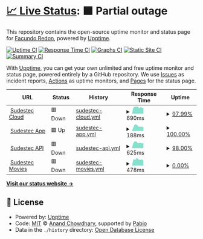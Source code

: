 # [📈 Live Status](https://facu8990.github.io/status): <!--live status--> **🟧 Partial outage**

This repository contains the open-source uptime monitor and status page for [Facundo Redon](sudestec.ar), powered by [Upptime](https://github.com/upptime/upptime).

[![Uptime CI](https://github.com/facu8990/status/workflows/Uptime%20CI/badge.svg)](https://github.com/facu8990/status/actions?query=workflow%3A%22Uptime+CI%22)
[![Response Time CI](https://github.com/facu8990/status/workflows/Response%20Time%20CI/badge.svg)](https://github.com/facu8990/status/actions?query=workflow%3A%22Response+Time+CI%22)
[![Graphs CI](https://github.com/facu8990/status/workflows/Graphs%20CI/badge.svg)](https://github.com/facu8990/status/actions?query=workflow%3A%22Graphs+CI%22)
[![Static Site CI](https://github.com/facu8990/status/workflows/Static%20Site%20CI/badge.svg)](https://github.com/facu8990/status/actions?query=workflow%3A%22Static+Site+CI%22)
[![Summary CI](https://github.com/facu8990/status/workflows/Summary%20CI/badge.svg)](https://github.com/facu8990/status/actions?query=workflow%3A%22Summary+CI%22)

With [Upptime](https://upptime.js.org), you can get your own unlimited and free uptime monitor and status page, powered entirely by a GitHub repository. We use [Issues](https://github.com/facu8990/status/issues) as incident reports, [Actions](https://github.com/facu8990/status/actions) as uptime monitors, and [Pages](https://facu8990.github.io/status) for the status page.

<!--start: status pages-->
<!-- This summary is generated by Upptime (https://github.com/upptime/upptime) -->
<!-- Do not edit this manually, your changes will be overwritten -->
<!-- prettier-ignore -->
| URL | Status | History | Response Time | Uptime |
| --- | ------ | ------- | ------------- | ------ |
| <img alt="" src="https://icons.duckduckgo.com/ip3/own.sudestec.ar.ico" height="13"> [Sudestec Cloud](https://own.sudestec.ar/login) | 🟥 Down | [sudestec-cloud.yml](https://github.com/facu8990/status/commits/HEAD/history/sudestec-cloud.yml) | <details><summary><img alt="Response time graph" src="./graphs/sudestec-cloud/response-time-week.png" height="20"> 690ms</summary><br><a href="https://facu8990.github.io/status/history/sudestec-cloud"><img alt="Response time 894" src="https://img.shields.io/endpoint?url=https%3A%2F%2Fraw.githubusercontent.com%2Ffacu8990%2Fstatus%2FHEAD%2Fapi%2Fsudestec-cloud%2Fresponse-time.json"></a><br><a href="https://facu8990.github.io/status/history/sudestec-cloud"><img alt="24-hour response time 482" src="https://img.shields.io/endpoint?url=https%3A%2F%2Fraw.githubusercontent.com%2Ffacu8990%2Fstatus%2FHEAD%2Fapi%2Fsudestec-cloud%2Fresponse-time-day.json"></a><br><a href="https://facu8990.github.io/status/history/sudestec-cloud"><img alt="7-day response time 690" src="https://img.shields.io/endpoint?url=https%3A%2F%2Fraw.githubusercontent.com%2Ffacu8990%2Fstatus%2FHEAD%2Fapi%2Fsudestec-cloud%2Fresponse-time-week.json"></a><br><a href="https://facu8990.github.io/status/history/sudestec-cloud"><img alt="30-day response time 846" src="https://img.shields.io/endpoint?url=https%3A%2F%2Fraw.githubusercontent.com%2Ffacu8990%2Fstatus%2FHEAD%2Fapi%2Fsudestec-cloud%2Fresponse-time-month.json"></a><br><a href="https://facu8990.github.io/status/history/sudestec-cloud"><img alt="1-year response time 894" src="https://img.shields.io/endpoint?url=https%3A%2F%2Fraw.githubusercontent.com%2Ffacu8990%2Fstatus%2FHEAD%2Fapi%2Fsudestec-cloud%2Fresponse-time-year.json"></a></details> | <details><summary><a href="https://facu8990.github.io/status/history/sudestec-cloud">97.99%</a></summary><a href="https://facu8990.github.io/status/history/sudestec-cloud"><img alt="All-time uptime 88.15%" src="https://img.shields.io/endpoint?url=https%3A%2F%2Fraw.githubusercontent.com%2Ffacu8990%2Fstatus%2FHEAD%2Fapi%2Fsudestec-cloud%2Fuptime.json"></a><br><a href="https://facu8990.github.io/status/history/sudestec-cloud"><img alt="24-hour uptime 99.99%" src="https://img.shields.io/endpoint?url=https%3A%2F%2Fraw.githubusercontent.com%2Ffacu8990%2Fstatus%2FHEAD%2Fapi%2Fsudestec-cloud%2Fuptime-day.json"></a><br><a href="https://facu8990.github.io/status/history/sudestec-cloud"><img alt="7-day uptime 97.99%" src="https://img.shields.io/endpoint?url=https%3A%2F%2Fraw.githubusercontent.com%2Ffacu8990%2Fstatus%2FHEAD%2Fapi%2Fsudestec-cloud%2Fuptime-week.json"></a><br><a href="https://facu8990.github.io/status/history/sudestec-cloud"><img alt="30-day uptime 90.98%" src="https://img.shields.io/endpoint?url=https%3A%2F%2Fraw.githubusercontent.com%2Ffacu8990%2Fstatus%2FHEAD%2Fapi%2Fsudestec-cloud%2Fuptime-month.json"></a><br><a href="https://facu8990.github.io/status/history/sudestec-cloud"><img alt="1-year uptime 88.15%" src="https://img.shields.io/endpoint?url=https%3A%2F%2Fraw.githubusercontent.com%2Ffacu8990%2Fstatus%2FHEAD%2Fapi%2Fsudestec-cloud%2Fuptime-year.json"></a></details>
| <img alt="" src="https://icons.duckduckgo.com/ip3/app.sudestec.ar.ico" height="13"> [Sudestec App](https://app.sudestec.ar) | 🟩 Up | [sudestec-app.yml](https://github.com/facu8990/status/commits/HEAD/history/sudestec-app.yml) | <details><summary><img alt="Response time graph" src="./graphs/sudestec-app/response-time-week.png" height="20"> 188ms</summary><br><a href="https://facu8990.github.io/status/history/sudestec-app"><img alt="Response time 188" src="https://img.shields.io/endpoint?url=https%3A%2F%2Fraw.githubusercontent.com%2Ffacu8990%2Fstatus%2FHEAD%2Fapi%2Fsudestec-app%2Fresponse-time.json"></a><br><a href="https://facu8990.github.io/status/history/sudestec-app"><img alt="24-hour response time 157" src="https://img.shields.io/endpoint?url=https%3A%2F%2Fraw.githubusercontent.com%2Ffacu8990%2Fstatus%2FHEAD%2Fapi%2Fsudestec-app%2Fresponse-time-day.json"></a><br><a href="https://facu8990.github.io/status/history/sudestec-app"><img alt="7-day response time 188" src="https://img.shields.io/endpoint?url=https%3A%2F%2Fraw.githubusercontent.com%2Ffacu8990%2Fstatus%2FHEAD%2Fapi%2Fsudestec-app%2Fresponse-time-week.json"></a><br><a href="https://facu8990.github.io/status/history/sudestec-app"><img alt="30-day response time 190" src="https://img.shields.io/endpoint?url=https%3A%2F%2Fraw.githubusercontent.com%2Ffacu8990%2Fstatus%2FHEAD%2Fapi%2Fsudestec-app%2Fresponse-time-month.json"></a><br><a href="https://facu8990.github.io/status/history/sudestec-app"><img alt="1-year response time 188" src="https://img.shields.io/endpoint?url=https%3A%2F%2Fraw.githubusercontent.com%2Ffacu8990%2Fstatus%2FHEAD%2Fapi%2Fsudestec-app%2Fresponse-time-year.json"></a></details> | <details><summary><a href="https://facu8990.github.io/status/history/sudestec-app">100.00%</a></summary><a href="https://facu8990.github.io/status/history/sudestec-app"><img alt="All-time uptime 99.99%" src="https://img.shields.io/endpoint?url=https%3A%2F%2Fraw.githubusercontent.com%2Ffacu8990%2Fstatus%2FHEAD%2Fapi%2Fsudestec-app%2Fuptime.json"></a><br><a href="https://facu8990.github.io/status/history/sudestec-app"><img alt="24-hour uptime 100.00%" src="https://img.shields.io/endpoint?url=https%3A%2F%2Fraw.githubusercontent.com%2Ffacu8990%2Fstatus%2FHEAD%2Fapi%2Fsudestec-app%2Fuptime-day.json"></a><br><a href="https://facu8990.github.io/status/history/sudestec-app"><img alt="7-day uptime 100.00%" src="https://img.shields.io/endpoint?url=https%3A%2F%2Fraw.githubusercontent.com%2Ffacu8990%2Fstatus%2FHEAD%2Fapi%2Fsudestec-app%2Fuptime-week.json"></a><br><a href="https://facu8990.github.io/status/history/sudestec-app"><img alt="30-day uptime 99.96%" src="https://img.shields.io/endpoint?url=https%3A%2F%2Fraw.githubusercontent.com%2Ffacu8990%2Fstatus%2FHEAD%2Fapi%2Fsudestec-app%2Fuptime-month.json"></a><br><a href="https://facu8990.github.io/status/history/sudestec-app"><img alt="1-year uptime 99.99%" src="https://img.shields.io/endpoint?url=https%3A%2F%2Fraw.githubusercontent.com%2Ffacu8990%2Fstatus%2FHEAD%2Fapi%2Fsudestec-app%2Fuptime-year.json"></a></details>
| <img alt="" src="https://icons.duckduckgo.com/ip3/api.sudestec.ar.ico" height="13"> [Sudestec API](https://api.sudestec.ar/_/#/login) | 🟥 Down | [sudestec-api.yml](https://github.com/facu8990/status/commits/HEAD/history/sudestec-api.yml) | <details><summary><img alt="Response time graph" src="./graphs/sudestec-api/response-time-week.png" height="20"> 625ms</summary><br><a href="https://facu8990.github.io/status/history/sudestec-api"><img alt="Response time 801" src="https://img.shields.io/endpoint?url=https%3A%2F%2Fraw.githubusercontent.com%2Ffacu8990%2Fstatus%2FHEAD%2Fapi%2Fsudestec-api%2Fresponse-time.json"></a><br><a href="https://facu8990.github.io/status/history/sudestec-api"><img alt="24-hour response time 470" src="https://img.shields.io/endpoint?url=https%3A%2F%2Fraw.githubusercontent.com%2Ffacu8990%2Fstatus%2FHEAD%2Fapi%2Fsudestec-api%2Fresponse-time-day.json"></a><br><a href="https://facu8990.github.io/status/history/sudestec-api"><img alt="7-day response time 625" src="https://img.shields.io/endpoint?url=https%3A%2F%2Fraw.githubusercontent.com%2Ffacu8990%2Fstatus%2FHEAD%2Fapi%2Fsudestec-api%2Fresponse-time-week.json"></a><br><a href="https://facu8990.github.io/status/history/sudestec-api"><img alt="30-day response time 873" src="https://img.shields.io/endpoint?url=https%3A%2F%2Fraw.githubusercontent.com%2Ffacu8990%2Fstatus%2FHEAD%2Fapi%2Fsudestec-api%2Fresponse-time-month.json"></a><br><a href="https://facu8990.github.io/status/history/sudestec-api"><img alt="1-year response time 801" src="https://img.shields.io/endpoint?url=https%3A%2F%2Fraw.githubusercontent.com%2Ffacu8990%2Fstatus%2FHEAD%2Fapi%2Fsudestec-api%2Fresponse-time-year.json"></a></details> | <details><summary><a href="https://facu8990.github.io/status/history/sudestec-api">98.00%</a></summary><a href="https://facu8990.github.io/status/history/sudestec-api"><img alt="All-time uptime 89.08%" src="https://img.shields.io/endpoint?url=https%3A%2F%2Fraw.githubusercontent.com%2Ffacu8990%2Fstatus%2FHEAD%2Fapi%2Fsudestec-api%2Fuptime.json"></a><br><a href="https://facu8990.github.io/status/history/sudestec-api"><img alt="24-hour uptime 99.99%" src="https://img.shields.io/endpoint?url=https%3A%2F%2Fraw.githubusercontent.com%2Ffacu8990%2Fstatus%2FHEAD%2Fapi%2Fsudestec-api%2Fuptime-day.json"></a><br><a href="https://facu8990.github.io/status/history/sudestec-api"><img alt="7-day uptime 98.00%" src="https://img.shields.io/endpoint?url=https%3A%2F%2Fraw.githubusercontent.com%2Ffacu8990%2Fstatus%2FHEAD%2Fapi%2Fsudestec-api%2Fuptime-week.json"></a><br><a href="https://facu8990.github.io/status/history/sudestec-api"><img alt="30-day uptime 93.73%" src="https://img.shields.io/endpoint?url=https%3A%2F%2Fraw.githubusercontent.com%2Ffacu8990%2Fstatus%2FHEAD%2Fapi%2Fsudestec-api%2Fuptime-month.json"></a><br><a href="https://facu8990.github.io/status/history/sudestec-api"><img alt="1-year uptime 89.08%" src="https://img.shields.io/endpoint?url=https%3A%2F%2Fraw.githubusercontent.com%2Ffacu8990%2Fstatus%2FHEAD%2Fapi%2Fsudestec-api%2Fuptime-year.json"></a></details>
| <img alt="" src="https://icons.duckduckgo.com/ip3/movies.sudestec.ar.ico" height="13"> [Sudestec Movies](https://movies.sudestec.ar/) | 🟥 Down | [sudestec-movies.yml](https://github.com/facu8990/status/commits/HEAD/history/sudestec-movies.yml) | <details><summary><img alt="Response time graph" src="./graphs/sudestec-movies/response-time-week.png" height="20"> 478ms</summary><br><a href="https://facu8990.github.io/status/history/sudestec-movies"><img alt="Response time 603" src="https://img.shields.io/endpoint?url=https%3A%2F%2Fraw.githubusercontent.com%2Ffacu8990%2Fstatus%2FHEAD%2Fapi%2Fsudestec-movies%2Fresponse-time.json"></a><br><a href="https://facu8990.github.io/status/history/sudestec-movies"><img alt="24-hour response time 396" src="https://img.shields.io/endpoint?url=https%3A%2F%2Fraw.githubusercontent.com%2Ffacu8990%2Fstatus%2FHEAD%2Fapi%2Fsudestec-movies%2Fresponse-time-day.json"></a><br><a href="https://facu8990.github.io/status/history/sudestec-movies"><img alt="7-day response time 478" src="https://img.shields.io/endpoint?url=https%3A%2F%2Fraw.githubusercontent.com%2Ffacu8990%2Fstatus%2FHEAD%2Fapi%2Fsudestec-movies%2Fresponse-time-week.json"></a><br><a href="https://facu8990.github.io/status/history/sudestec-movies"><img alt="30-day response time 655" src="https://img.shields.io/endpoint?url=https%3A%2F%2Fraw.githubusercontent.com%2Ffacu8990%2Fstatus%2FHEAD%2Fapi%2Fsudestec-movies%2Fresponse-time-month.json"></a><br><a href="https://facu8990.github.io/status/history/sudestec-movies"><img alt="1-year response time 603" src="https://img.shields.io/endpoint?url=https%3A%2F%2Fraw.githubusercontent.com%2Ffacu8990%2Fstatus%2FHEAD%2Fapi%2Fsudestec-movies%2Fresponse-time-year.json"></a></details> | <details><summary><a href="https://facu8990.github.io/status/history/sudestec-movies">0.00%</a></summary><a href="https://facu8990.github.io/status/history/sudestec-movies"><img alt="All-time uptime 0.00%" src="https://img.shields.io/endpoint?url=https%3A%2F%2Fraw.githubusercontent.com%2Ffacu8990%2Fstatus%2FHEAD%2Fapi%2Fsudestec-movies%2Fuptime.json"></a><br><a href="https://facu8990.github.io/status/history/sudestec-movies"><img alt="24-hour uptime 0.00%" src="https://img.shields.io/endpoint?url=https%3A%2F%2Fraw.githubusercontent.com%2Ffacu8990%2Fstatus%2FHEAD%2Fapi%2Fsudestec-movies%2Fuptime-day.json"></a><br><a href="https://facu8990.github.io/status/history/sudestec-movies"><img alt="7-day uptime 0.00%" src="https://img.shields.io/endpoint?url=https%3A%2F%2Fraw.githubusercontent.com%2Ffacu8990%2Fstatus%2FHEAD%2Fapi%2Fsudestec-movies%2Fuptime-week.json"></a><br><a href="https://facu8990.github.io/status/history/sudestec-movies"><img alt="30-day uptime 0.00%" src="https://img.shields.io/endpoint?url=https%3A%2F%2Fraw.githubusercontent.com%2Ffacu8990%2Fstatus%2FHEAD%2Fapi%2Fsudestec-movies%2Fuptime-month.json"></a><br><a href="https://facu8990.github.io/status/history/sudestec-movies"><img alt="1-year uptime 0.00%" src="https://img.shields.io/endpoint?url=https%3A%2F%2Fraw.githubusercontent.com%2Ffacu8990%2Fstatus%2FHEAD%2Fapi%2Fsudestec-movies%2Fuptime-year.json"></a></details>

<!--end: status pages-->

[**Visit our status website →**](https://facu8990.github.io/status)

## 📄 License

- Powered by: [Upptime](https://github.com/upptime/upptime)
- Code: [MIT](./LICENSE) © [Anand Chowdhary](https://anandchowdhary.com), supported by [Pabio](https://pabio.com)
- Data in the `./history` directory: [Open Database License](https://opendatacommons.org/licenses/odbl/1-0/)
